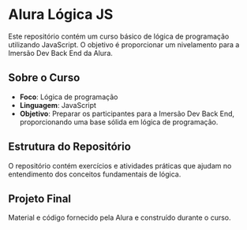 # Alura Lógica JS

Este repositório contém um curso básico de lógica de programação utilizando JavaScript. O objetivo é proporcionar um nivelamento para a Imersão Dev Back End da Alura.

## Sobre o Curso

- **Foco**: Lógica de programação
- **Linguagem**: JavaScript
- **Objetivo**: Preparar os participantes para a Imersão Dev Back End, proporcionando uma base sólida em lógica de programação.

## Estrutura do Repositório

O repositório contém exercícios e atividades práticas que ajudam no entendimento dos conceitos fundamentais de lógica.

## Projeto Final

Material e código fornecido pela Alura e construído durante o curso.
